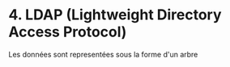 # 4. LDAP (Lightweight Directory Access Protocol)

Les données sont representées sous la forme d'un arbre
